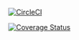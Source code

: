 [![CircleCI](https://dl.circleci.com/status-badge/img/gh/Jmukakalisa/endpoints-api-node/tree/ft-node-endpoints.svg?style=svg)](https://dl.circleci.com/status-badge/redirect/gh/Jmukakalisa/endpoints-api-node/tree/ft-node-endpoints)


[![Coverage Status](https://coveralls.io/repos/github/Jmukakalisa/endpoints-api-node/badge.svg?branch=ft-node-endpoints)](https://coveralls.io/github/Jmukakalisa/endpoints-api-node?branch=ft-node-endpoints)